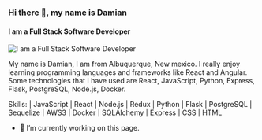 ### Hi there 👋, my name is Damian
#### I am a Full Stack Software Developer
![I am a Full Stack Software Developer](https://media2.giphy.com/headers/GitHub/w8ZJLtJbmuph.gif)

My name is Damian, I am from Albuquerque, New mexico. I really enjoy learning programming languages and frameworks like React and Angular. Some technologies that I have used are React, JavaScript, Python, Express, Flask, PostgreSQL, Node.js, Docker.

Skills: | JavaScript | React | Node.js | Redux | Python | Flask | PostgreSQL | Sequelize | AWS3 | Docker | SQLAlchemy | Express | CSS | HTML

- 🔭 I’m currently working on this page. 




